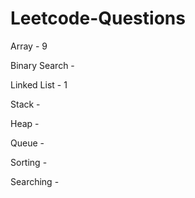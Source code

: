 # Leetcode-Questions

Array - 9

Binary Search - 

Linked List - 1

Stack -   

Heap -  

Queue - 

Sorting - 

Searching - 

